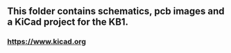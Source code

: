 ## This folder contains schematics, pcb images and a KiCad project for the KB1. 
### https://www.kicad.org
